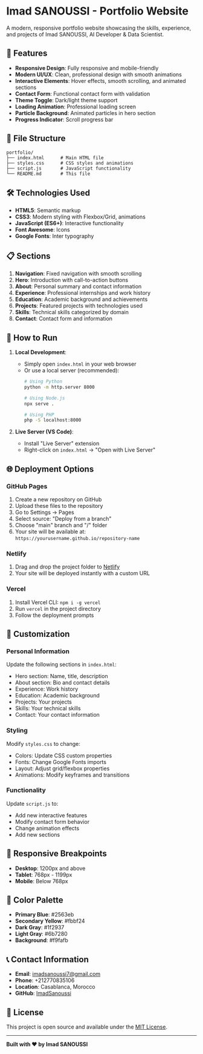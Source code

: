 # Imad SANOUSSI - Portfolio Website

A modern, responsive portfolio website showcasing the skills, experience, and projects of Imad SANOUSSI, AI Developer & Data Scientist.

## 🚀 Features

- **Responsive Design**: Fully responsive and mobile-friendly
- **Modern UI/UX**: Clean, professional design with smooth animations
- **Interactive Elements**: Hover effects, smooth scrolling, and animated sections
- **Contact Form**: Functional contact form with validation
- **Theme Toggle**: Dark/light theme support
- **Loading Animation**: Professional loading screen
- **Particle Background**: Animated particles in hero section
- **Progress Indicator**: Scroll progress bar

## 📁 File Structure

```
portfolio/
├── index.html      # Main HTML file
├── styles.css      # CSS styles and animations
├── script.js       # JavaScript functionality
└── README.md       # This file
```

## 🛠️ Technologies Used

- **HTML5**: Semantic markup
- **CSS3**: Modern styling with Flexbox/Grid, animations
- **JavaScript (ES6+)**: Interactive functionality
- **Font Awesome**: Icons
- **Google Fonts**: Inter typography

## 📋 Sections

1. **Navigation**: Fixed navigation with smooth scrolling
2. **Hero**: Introduction with call-to-action buttons
3. **About**: Personal summary and contact information
4. **Experience**: Professional internships and work history
5. **Education**: Academic background and achievements
6. **Projects**: Featured projects with technologies used
7. **Skills**: Technical skills categorized by domain
8. **Contact**: Contact form and information

## 🚀 How to Run

1. **Local Development**:
   - Simply open `index.html` in your web browser
   - Or use a local server (recommended):
     ```bash
     # Using Python
     python -m http.server 8000
     
     # Using Node.js
     npx serve .
     
     # Using PHP
     php -S localhost:8000
     ```

2. **Live Server (VS Code)**:
   - Install "Live Server" extension
   - Right-click on `index.html` → "Open with Live Server"

## 🌐 Deployment Options

### GitHub Pages
1. Create a new repository on GitHub
2. Upload these files to the repository
3. Go to Settings → Pages
4. Select source: "Deploy from a branch"
5. Choose "main" branch and "/" folder
6. Your site will be available at: `https://yourusername.github.io/repository-name`

### Netlify
1. Drag and drop the project folder to [Netlify](https://netlify.com)
2. Your site will be deployed instantly with a custom URL

### Vercel
1. Install Vercel CLI: `npm i -g vercel`
2. Run `vercel` in the project directory
3. Follow the deployment prompts

## 📝 Customization

### Personal Information
Update the following sections in `index.html`:
- Hero section: Name, title, description
- About section: Bio and contact details
- Experience: Work history
- Education: Academic background
- Projects: Your projects
- Skills: Your technical skills
- Contact: Your contact information

### Styling
Modify `styles.css` to change:
- Colors: Update CSS custom properties
- Fonts: Change Google Fonts imports
- Layout: Adjust grid/flexbox properties
- Animations: Modify keyframes and transitions

### Functionality
Update `script.js` to:
- Add new interactive features
- Modify contact form behavior
- Change animation effects
- Add new sections

## 📱 Responsive Breakpoints

- **Desktop**: 1200px and above
- **Tablet**: 768px - 1199px
- **Mobile**: Below 768px

## 🎨 Color Palette

- **Primary Blue**: #2563eb
- **Secondary Yellow**: #fbbf24
- **Dark Gray**: #1f2937
- **Light Gray**: #6b7280
- **Background**: #f9fafb

## 📞 Contact Information

- **Email**: imadsanoussi7@gmail.com
- **Phone**: +212770835106
- **Location**: Casablanca, Morocco
- **GitHub**: [ImadSanoussi](https://github.com/ImadSanoussi)

## 📄 License

This project is open source and available under the [MIT License](LICENSE).

---

**Built with ❤️ by Imad SANOUSSI**


